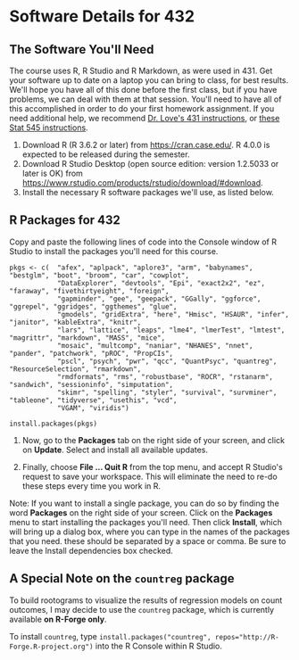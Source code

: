 # Software Details for 432

## The Software You'll Need

The course uses R, R Studio and R Markdown, as were used in 431. Get your software up to date on a laptop you can bring to class, for best results. We'll hope you have all of this done before the first class, but if you have problems, we can deal with them at that session. You'll need to have all of this accomplished in order to do your first homework assignment. If you need additional help, we recommend [Dr. Love's 431 instructions](https://github.com/THOMASELOVE/2019-431/tree/master/SOFTWARE), or [these Stat 545 instructions](https://stat545.com/block000_r-rstudio-install.html).

1. Download R (R 3.6.2 or later) from https://cran.case.edu/. R 4.0.0 is expected to be released during the semester.
2. Download R Studio Desktop (open source edition: version 1.2.5033 or later is OK) from https://www.rstudio.com/products/rstudio/download/#download.
3. Install the necessary R software packages we'll use, as listed below.

## R Packages for 432

Copy and paste the following lines of code into the Console window of R Studio to install the packages you'll need for this course.

<!-- -->

    pkgs <- c(  "afex", "aplpack", "aplore3", "arm", "babynames", "bestglm", "boot", "broom", "car", "cowplot",
                "DataExplorer", "devtools", "Epi", "exact2x2", "ez", "faraway", "fivethirtyeight", "foreign", 
                "gapminder", "gee", "geepack", "GGally", "ggforce", "ggrepel", "ggridges", "ggthemes", "glue",
                "gmodels", "gridExtra", "here", "Hmisc", "HSAUR", "infer", "janitor", "kableExtra", "knitr", 
                "lars", "lattice", "leaps", "lme4", "lmerTest", "lmtest", "magrittr", "markdown", "MASS", "mice", 
                "mosaic", "multcomp", "naniar", "NHANES", "nnet", "pander", "patchwork", "pROC", "PropCIs", 
                "pscl", "psych", "pwr", "qcc", "QuantPsyc", "quantreg", "ResourceSelection", "rmarkdown", 
                "rmdformats", "rms", "robustbase", "ROCR", "rstanarm", "sandwich", "sessioninfo", "simputation", 
                "skimr", "spelling", "styler", "survival", "survminer", "tableone", "tidyverse", "usethis", "vcd", 
                "VGAM", "viridis")
                
    install.packages(pkgs)
    
1.  Now, go to the **Packages** tab on the right side of your screen, and click on **Update**. Select and install all available updates.

2.  Finally, choose **File ... Quit R** from the top menu, and accept R Studio's request to save your workspace. This will eliminate the need to re-do these steps every time you work in R.

Note: If you want to install a single package, you can do so by finding the word **Packages** on the right side of your screen. Click on the **Packages** menu to start installing the packages you'll need. Then click **Install**, which will bring up a dialog box, where you can type in the names of the packages that you need. these should be separated by a space or comma. Be sure to leave the Install dependencies box checked.

## A Special Note on the `countreg` package

To build rootograms to visualize the results of regression models on count outcomes, I may decide to use the `countreg` package, which is currently available **on R-Forge only**. 

To install `countreg`, type `install.packages("countreg", repos="http://R-Forge.R-project.org")` into the R Console within R Studio.

